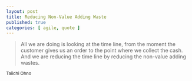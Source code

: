 ```yaml
---
layout: post
title: Reducing Non-Value Adding Waste
published: true
categories: [ agile, quote ]
---
```


<blockquote>
All we are doing is looking at the time line, from the moment the customer 
gives us an order to the point where we collect the cash. And we are reducing 
the time line by reducing the non-value adding wastes.
</blockquote>
<small>Taiichi Ohno</small>
